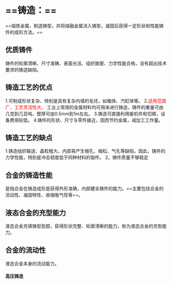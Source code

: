 # ==铸造：==
==熔炼金属，制造铸型，并将熔融金属浇入铸型，凝固后获得一定形状和性能铸件的成形方法。==

## 优质铸件
铸件的轮廓清晰、尺寸准确、表面光洁、组织致密、力学性能合格，没有超出技术要求的铸造缺陷。

## 铸造工艺的优点
1.可制成形状复杂、特别是具有复杂内墙的毛坯，如箱体、汽缸体等。
2.<font color=Red>适用范围广，工艺灵活性大。</font> 工业上常用的金属材料均可用来进行铸造，铸件的重量可由几克到几百吨，壁厚可由0.5mm到1m左右。
3.铸造可直接利用废机件和切屑，设备费用较低。
4.铸件的形状、尺寸与零件接近，因而节约金属，减加工工作量。

## 铸造工艺的缺点
1.铸造组织输送、晶粒粗大，内部易产生缩孔、缩松、气孔等缺陷，因此，铸件的力学性能，特别是冲击韧度低于同种材料的锻件。
2。铸件质量不够稳定

## 合金的铸造性能
是指合金在铸造成形是获得外形准确，内部健全铸件的能力。==主要包括合金的流动性、凝固特性、收缩吸气性等==。

## 液态合金的充型能力
液态合金充填铸型型腔，获得形状完整、轮廓清晰的能力，称为液态合金的充型能力。

## 合金的流动性
液态合金本身的流动能力。


#### 高压铸造



